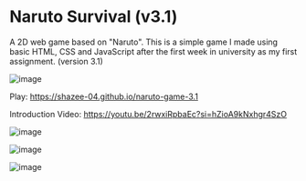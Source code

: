 # Naruto Survival (v3.1)

A 2D web game based on "Naruto". This is a simple game I made using basic HTML, CSS and JavaScript after the first week in university as my first assignment. (version 3.1)

![image](https://github.com/user-attachments/assets/a07e2dc8-7c9b-4a85-a9a7-b76fb645f48b)


Play:
https://shazee-04.github.io/naruto-game-3.1

Introduction Video:
https://youtu.be/2rwxiRpbaEc?si=hZioA9kNxhgr4SzO


![image](https://github.com/user-attachments/assets/d08c848d-ce20-48a3-8a16-5d92e32d69aa)

![image](https://github.com/user-attachments/assets/fcc63593-b9f1-4a28-be4a-b053326d5e6d)

![image](https://github.com/user-attachments/assets/37e3c241-94b6-4996-8f8f-2a35aa51c425)
